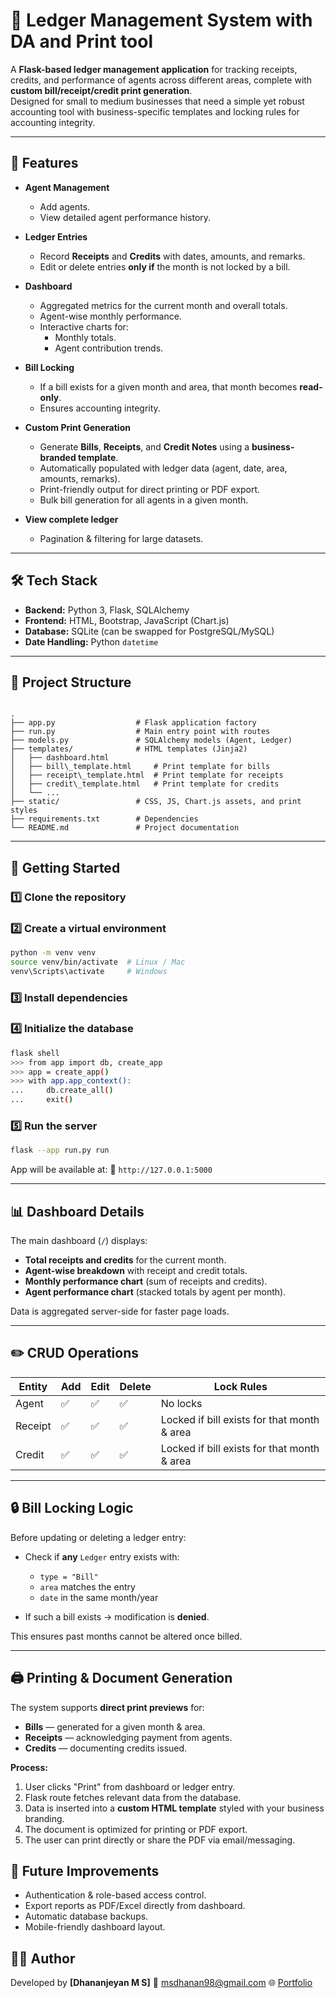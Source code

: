 # 📒 Ledger Management System with DA and Print tool

A **Flask-based ledger management application** for tracking receipts, credits, and performance of agents across different areas, complete with **custom bill/receipt/credit print generation**.  
Designed for small to medium businesses that need a simple yet robust accounting tool with business-specific templates and locking rules for accounting integrity.

---

## 📌 Features

- **Agent Management**
  - Add agents.
  - View detailed agent performance history.

- **Ledger Entries**
  - Record **Receipts** and **Credits** with dates, amounts, and remarks.
  - Edit or delete entries **only if** the month is not locked by a bill.

- **Dashboard**
  - Aggregated metrics for the current month and overall totals.
  - Agent-wise monthly performance.
  - Interactive charts for:
    - Monthly totals.
    - Agent contribution trends.

- **Bill Locking**
  - If a bill exists for a given month and area, that month becomes **read-only**.
  - Ensures accounting integrity.

- **Custom Print Generation**
  - Generate **Bills**, **Receipts**, and **Credit Notes** using a **business-branded template**.
  - Automatically populated with ledger data (agent, date, area, amounts, remarks).
  - Print-friendly output for direct printing or PDF export.
  - Bulk bill generation for all agents in a given month.

- **View complete ledger**
  - Pagination & filtering for large datasets.
---

## 🛠 Tech Stack

- **Backend:** Python 3, Flask, SQLAlchemy
- **Frontend:** HTML, Bootstrap, JavaScript (Chart.js)
- **Database:** SQLite (can be swapped for PostgreSQL/MySQL)
- **Date Handling:** Python `datetime`

---

## 📂 Project Structure

```

.
├── app.py                  # Flask application factory
├── run.py                  # Main entry point with routes
├── models.py               # SQLAlchemy models (Agent, Ledger)
├── templates/              # HTML templates (Jinja2)
│   ├── dashboard.html
│   ├── bill\_template.html     # Print template for bills
│   ├── receipt\_template.html  # Print template for receipts
│   ├── credit\_template.html   # Print template for credits
│   └── ...
├── static/                 # CSS, JS, Chart.js assets, and print styles
├── requirements.txt        # Dependencies
└── README.md               # Project documentation

````

---

## 🚀 Getting Started

### 1️⃣ Clone the repository

### 2️⃣ Create a virtual environment

```bash
python -m venv venv
source venv/bin/activate  # Linux / Mac
venv\Scripts\activate     # Windows
```

### 3️⃣ Install dependencies

### 4️⃣ Initialize the database

```bash
flask shell
>>> from app import db, create_app
>>> app = create_app()
>>> with app.app_context():
...     db.create_all()
...     exit()
```

### 5️⃣ Run the server

```bash
flask --app run.py run
```

App will be available at:
📍 `http://127.0.0.1:5000`

---

## 📊 Dashboard Details

The main dashboard (`/`) displays:

* **Total receipts and credits** for the current month.
* **Agent-wise breakdown** with receipt and credit totals.
* **Monthly performance chart** (sum of receipts and credits).
* **Agent performance chart** (stacked totals by agent per month).

Data is aggregated server-side for faster page loads.

---

## ✏️ CRUD Operations

| Entity  | Add | Edit | Delete | Lock Rules                                  |
| ------- | --- | ---- | ------ | ------------------------------------------- |
| Agent   | ✅   | ✅    | ✅      | No locks                                    |
| Receipt | ✅   | ✅    | ✅      | Locked if bill exists for that month & area |
| Credit  | ✅   | ✅    | ✅      | Locked if bill exists for that month & area |

---

## 🔒 Bill Locking Logic

Before updating or deleting a ledger entry:

* Check if **any** `Ledger` entry exists with:

  * `type = "Bill"`
  * `area` matches the entry
  * `date` in the same month/year
* If such a bill exists → modification is **denied**.

This ensures past months cannot be altered once billed.

---

## 🖨 Printing & Document Generation

The system supports **direct print previews** for:

* **Bills** — generated for a given month & area.
* **Receipts** — acknowledging payment from agents.
* **Credits** — documenting credits issued.

**Process:**

1. User clicks "Print" from dashboard or ledger entry.
2. Flask route fetches relevant data from the database.
3. Data is inserted into a **custom HTML template** styled with your business branding.
4. The document is optimized for printing or PDF export.
5. The user can print directly or share the PDF via email/messaging.

## 🧩 Future Improvements

* Authentication & role-based access control.
* Export reports as PDF/Excel directly from dashboard.
* Automatic database backups.
* Mobile-friendly dashboard layout.

## 👨‍💻 Author

Developed by **\[Dhananjeyan M S]**
📧 [msdhanan98@gmail.com](mailto:msdhanan98@example.com)
🌐 [Portfolio](https://unimad.notion.site/Dhananjeyan-M-S-e9b2328ee41c4acdae01421360580e76)


